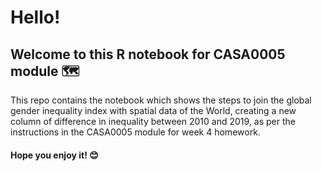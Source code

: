 # Hello!

## Welcome to this R notebook for CASA0005 module 🗺

This repo contains the notebook which shows the steps to join the global 
gender inequality index with spatial data of the World, creating a new 
column of difference in inequality between 2010 and 2019, as per the instructions in the CASA0005 
module for week 4 homework.

#### Hope you enjoy it! 😊
